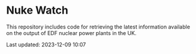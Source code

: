 # Nuke Watch

This repository includes code for retrieving the latest information available on the output of EDF nuclear power plants in the UK.

Last updated: 2023-12-09 10:07